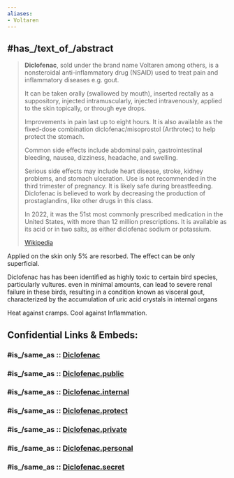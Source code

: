 ```yaml
---
aliases:
- Voltaren
---
```


## #has_/text_of_/abstract 

> **Diclofenac**, sold under the brand name Voltaren among others, 
> is a nonsteroidal anti-inflammatory drug (NSAID) used to treat pain and inflammatory diseases e.g. gout. 
> 
> It can be taken orally (swallowed by mouth), inserted rectally as a suppository, injected intramuscularly, 
> injected intravenously, applied to the skin topically, or through eye drops. 
> 
> Improvements in pain last up to eight hours. 
> It is also available as the fixed-dose combination diclofenac/misoprostol (Arthrotec) to help protect the stomach.
>
> Common side effects include abdominal pain, gastrointestinal bleeding, 
> nausea, dizziness, headache, and swelling. 
> 
> Serious side effects may include heart disease, stroke, kidney problems, and stomach ulceration. 
> Use is not recommended in the third trimester of pregnancy. 
> It is likely safe during breastfeeding. 
> Diclofenac is believed to work by decreasing the production of prostaglandins, 
> like other drugs in this class.
>
> In 2022, it was the 51st most commonly prescribed medication in the United States, 
> with more than 12 million prescriptions. 
> It is available as its acid or in two salts, as either diclofenac sodium or potassium.
>
> [Wikipedia](https://en.wikipedia.org/wiki/Diclofenac)

Applied on the skin only 5% are resorbed. 
The effect can be only superficial. 

Diclofenac has has been identified as highly toxic to certain bird species, particularly vultures.
even in minimal amounts, can lead to severe renal failure in these birds, resulting in a condition known as visceral gout, characterized by the accumulation of uric acid crystals in internal organs

Heat against cramps. 
Cool against Inflammation. 


## Confidential Links & Embeds: 

### #is_/same_as :: [Diclofenac](Diclofenac.md) 

### #is_/same_as :: [Diclofenac.public](/_public/bio/Medicine/Drug/Diclofenac.public.md) 

### #is_/same_as :: [Diclofenac.internal](/_internal/bio/Medicine/Drug/Diclofenac.internal.md) 

### #is_/same_as :: [Diclofenac.protect](/_protect/bio/Medicine/Drug/Diclofenac.protect.md) 

### #is_/same_as :: [Diclofenac.private](/_private/bio/Medicine/Drug/Diclofenac.private.md) 

### #is_/same_as :: [Diclofenac.personal](/_personal/bio/Medicine/Drug/Diclofenac.personal.md) 

### #is_/same_as :: [Diclofenac.secret](/_secret/bio/Medicine/Drug/Diclofenac.secret.md)


